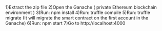 1)Extract the zip file
2)Open the Ganache ( private Ethereum blockchain environment )
3)Run: npm install
4)Run: truffle compile
5)Run: truffle migrate (It will migrate the smart contract on the first account in the Ganache)
6)Run: npm start
7)Go to http://localhost:4000
